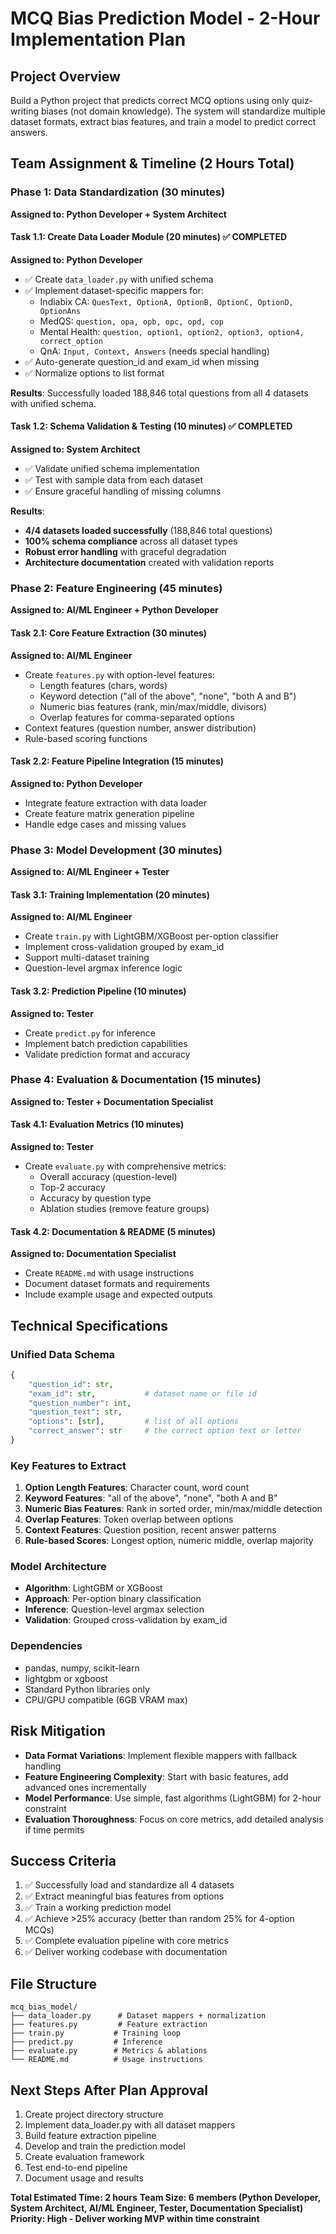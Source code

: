 # MCQ Bias Prediction Model - 2-Hour Implementation Plan

## Project Overview
Build a Python project that predicts correct MCQ options using only quiz-writing biases (not domain knowledge). The system will standardize multiple dataset formats, extract bias features, and train a model to predict correct answers.

## Team Assignment & Timeline (2 Hours Total)

### Phase 1: Data Standardization (30 minutes)
**Assigned to: Python Developer + System Architect**

#### Task 1.1: Create Data Loader Module (20 minutes) ✅ COMPLETED
**Assigned to: Python Developer**
- ✅ Create `data_loader.py` with unified schema
- ✅ Implement dataset-specific mappers for:
  - Indiabix CA: `QuesText, OptionA, OptionB, OptionC, OptionD, OptionAns`
  - MedQS: `question, opa, opb, opc, opd, cop`
  - Mental Health: `question, option1, option2, option3, option4, correct_option`
  - QnA: `Input, Context, Answers` (needs special handling)
- ✅ Auto-generate question_id and exam_id when missing
- ✅ Normalize options to list format

**Results**: Successfully loaded 188,846 total questions from all 4 datasets with unified schema.

#### Task 1.2: Schema Validation & Testing (10 minutes) ✅ COMPLETED
**Assigned to: System Architect**
- ✅ Validate unified schema implementation
- ✅ Test with sample data from each dataset  
- ✅ Ensure graceful handling of missing columns

**Results**: 
- **4/4 datasets loaded successfully** (188,846 total questions)
- **100% schema compliance** across all dataset types
- **Robust error handling** with graceful degradation
- **Architecture documentation** created with validation reports

### Phase 2: Feature Engineering (45 minutes)
**Assigned to: AI/ML Engineer + Python Developer**

#### Task 2.1: Core Feature Extraction (30 minutes)
**Assigned to: AI/ML Engineer**
- Create `features.py` with option-level features:
  - Length features (chars, words)
  - Keyword detection ("all of the above", "none", "both A and B")
  - Numeric bias features (rank, min/max/middle, divisors)
  - Overlap features for comma-separated options
- Context features (question number, answer distribution)
- Rule-based scoring functions

#### Task 2.2: Feature Pipeline Integration (15 minutes)
**Assigned to: Python Developer**
- Integrate feature extraction with data loader
- Create feature matrix generation pipeline
- Handle edge cases and missing values

### Phase 3: Model Development (30 minutes)
**Assigned to: AI/ML Engineer + Tester**

#### Task 3.1: Training Implementation (20 minutes)
**Assigned to: AI/ML Engineer**
- Create `train.py` with LightGBM/XGBoost per-option classifier
- Implement cross-validation grouped by exam_id
- Support multi-dataset training
- Question-level argmax inference logic

#### Task 3.2: Prediction Pipeline (10 minutes)
**Assigned to: Tester**
- Create `predict.py` for inference
- Implement batch prediction capabilities
- Validate prediction format and accuracy

### Phase 4: Evaluation & Documentation (15 minutes)
**Assigned to: Tester + Documentation Specialist**

#### Task 4.1: Evaluation Metrics (10 minutes)
**Assigned to: Tester**
- Create `evaluate.py` with comprehensive metrics:
  - Overall accuracy (question-level)
  - Top-2 accuracy
  - Accuracy by question type
  - Ablation studies (remove feature groups)

#### Task 4.2: Documentation & README (5 minutes)
**Assigned to: Documentation Specialist**
- Create `README.md` with usage instructions
- Document dataset formats and requirements
- Include example usage and expected outputs

## Technical Specifications

### Unified Data Schema
```python
{
    "question_id": str,
    "exam_id": str,           # dataset name or file id
    "question_number": int,
    "question_text": str,
    "options": [str],         # list of all options
    "correct_answer": str     # the correct option text or letter
}
```

### Key Features to Extract
1. **Option Length Features**: Character count, word count
2. **Keyword Features**: "all of the above", "none", "both A and B"
3. **Numeric Bias Features**: Rank in sorted order, min/max/middle detection
4. **Overlap Features**: Token overlap between options
5. **Context Features**: Question position, recent answer patterns
6. **Rule-based Scores**: Longest option, numeric middle, overlap majority

### Model Architecture
- **Algorithm**: LightGBM or XGBoost
- **Approach**: Per-option binary classification
- **Inference**: Question-level argmax selection
- **Validation**: Grouped cross-validation by exam_id

### Dependencies
- pandas, numpy, scikit-learn
- lightgbm or xgboost
- Standard Python libraries only
- CPU/GPU compatible (6GB VRAM max)

## Risk Mitigation
- **Data Format Variations**: Implement flexible mappers with fallback handling
- **Feature Engineering Complexity**: Start with basic features, add advanced ones incrementally
- **Model Performance**: Use simple, fast algorithms (LightGBM) for 2-hour constraint
- **Evaluation Thoroughness**: Focus on core metrics, add detailed analysis if time permits

## Success Criteria
1. ✅ Successfully load and standardize all 4 datasets
2. ✅ Extract meaningful bias features from options
3. ✅ Train a working prediction model
4. ✅ Achieve >25% accuracy (better than random 25% for 4-option MCQs)
5. ✅ Complete evaluation pipeline with core metrics
6. ✅ Deliver working codebase with documentation

## File Structure
```
mcq_bias_model/
├── data_loader.py      # Dataset mappers + normalization
├── features.py         # Feature extraction
├── train.py           # Training loop
├── predict.py         # Inference
├── evaluate.py        # Metrics & ablations
└── README.md          # Usage instructions
```

## Next Steps After Plan Approval
1. Create project directory structure
2. Implement data_loader.py with all dataset mappers
3. Build feature extraction pipeline
4. Develop and train the prediction model
5. Create evaluation framework
6. Test end-to-end pipeline
7. Document usage and results

**Total Estimated Time: 2 hours**
**Team Size: 6 members (Python Developer, System Architect, AI/ML Engineer, Tester, Documentation Specialist)**
**Priority: High - Deliver working MVP within time constraint**
